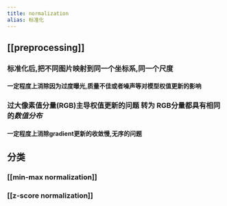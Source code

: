 ```yaml
---
title: normalization
alias: 标准化
---
```


## [[preprocessing]]
### 标准化后,把不同图片**映射到同一个坐标系,同一个尺度**
#### 一定程度上消除因为过度曝光,质量不佳或者噪声等对模型权值更新的影响
### 过大像素值分量(RGB)主导权值更新的问题 转为 RGB分量都具有相同的*数值分布*
#### 一定程度上消除gradient更新的收敛慢,无序的问题
## 分类
### [[min-max normalization]]
### [[z-score normalization]]
###
